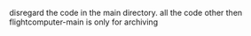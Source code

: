 disregard the code in the main directory. all the code other then flightcomputer-main
is only for archiving
